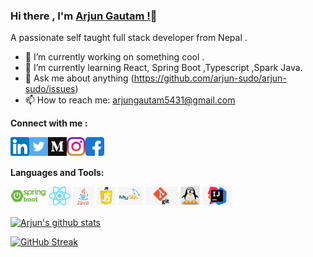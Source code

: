 ### Hi there , I'm [Arjun Gautam !](https://arjung.netlify.com)👋

A passionate self taught full stack developer from Nepal .

- 🔭 I’m currently working on something cool .
- 🌱 I’m currently learning React, Spring Boot ,Typescript ,Spark Java.
- 💬 Ask me about anything (https://github.com/arjun-sudo/arjun-sudo/issues) 
- 📫 How to reach me: arjungautam5431@gmail.com

**Connect with me :**

<a href="https://www.linkedin.com/in/arjun-gautam-laser" target="_blank">
  <img align="left" alt="Arjun | LinkedIn" width="30px"  src="https://raw.githubusercontent.com/arjun-sudo/arjun-sudo/master/assets/linkedin.svg" />
</a>
<a href="https://twitter.com/Laserarjun876" target="_blank">
  <img align="left" alt="Arjun | Twitter" width="30px" src="https://raw.githubusercontent.com/arjun-sudo/arjun-sudo/master/assets/twitter.webp" />
</a>
<a href="https://medium.com/@laserarjun" target="_blank">
  <img align="left" alt="Arjun | Medium" width="30px" src="https://raw.githubusercontent.com/arjun-sudo/arjun-sudo/master/assets/medium.png" />
</a>
<a href="https://www.instagram.com/laserarjun/" target="_blank">
  <img align="left" alt="Arjun | Medium" width="30px" src="https://github.com/arjun-sudo/arjun-sudo/blob/master/assets/instagram.svg" />
</a>
<!--
<a href="https://dev.to/arjunsudo">
  <img align="left" alt="Arjun | Dev" width="45px" height="32px" src="https://d2fltix0v2e0sb.cloudfront.net/dev-badge.svg" alt="Arjun Gautam's DEV Profile"  >
</a>
-->
<a href="https://www.facebook.com/people/Arjun-Gautam/100010140661075" target="_blank">
  <img align="left" alt="Arjun | facebook" width="30px" src="https://github.com/arjun-sudo/arjun-sudo/blob/master/assets/facebook.svg" />
</a>
<br>
<br>

<!-- 
- 👯 I’m looking to collaborate on ...
- 🤔 I’m looking for help with ...
- 😄 Pronouns: Laserarjun
- ⚡ Fun fact: ... 
-->



**Languages and Tools:**  


<code><img height="30" src="https://raw.githubusercontent.com/arjun-sudo/arjun-sudo/master/assets/spring.png"></code>
<code><img height="30" src="https://raw.githubusercontent.com/arjun-sudo/arjun-sudo/master/assets/react.jpg"></code>
<code><img height="30" src="https://raw.githubusercontent.com/arjun-sudo/arjun-sudo/master/assets/java.jpg"></code>
<code><img height="30" src="https://raw.githubusercontent.com/arjun-sudo/arjun-sudo/master/assets/js.jpg"></code>
<code><img height="30" src="https://raw.githubusercontent.com/arjun-sudo/arjun-sudo/master/assets/mysql.jpg"></code>
<code><img height="30" src="https://raw.githubusercontent.com/arjun-sudo/arjun-sudo/master/assets/git.jpg"></code>
<code><img height="30" src="https://raw.githubusercontent.com/arjun-sudo/arjun-sudo/master/assets/linux.jpg"></code>
<code><img height="30" src="https://raw.githubusercontent.com/arjun-sudo/arjun-sudo/master/assets/intellij.jpeg"></code>

<a href="https://github-readme-stats.vercel.app/api?username=arjun-sudo">
  <img align="center" src="https://github-readme-stats.vercel.app/api?username=arjun-sudo&show_icons=true&include_all_commits=true&theme=radical" alt="Arjun's github stats" />
 </a>

[![GitHub Streak](http://github-readme-streak-stats.herokuapp.com?user=arjun-sudo&theme=dark&hide_border=true)](https://git.io/streak-stats)
